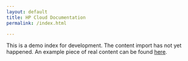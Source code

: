 ```yaml
---
layout: default
title: HP Cloud Documentation
permalink: /index.html

---
```


This is a demo index for development. The content import has not yet happened. An example piece of real content can be found [here](/object-storage/tutorial/installing-and-using-swift-cli-client/).